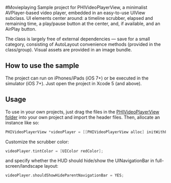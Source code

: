 #Movieplaying
Sample project for PHIVideoPlayerView, a minimalist AVPlayer-based video player, embedded in an easy-to-use UIView subclass. UI elements center around: a timeline scrubber, elapsed and remaining time, a play/pause button at the center, and, if available, and an AirPlay button.  

The class is largely free of external dependencies — save for a small category, consisting of AutoLayout convenience methods (provided in the class/group). Visual assets are provided in an image bundle.

## How to use the sample

The project can run on iPhones/iPads (iOS 7+) or be executed in the simulator (iOS 7+). Just open the project in Xcode 5 (and above).

## Usage

To use in your own projects, just drag the files in the [PHIVideoPlayerView folder](PHIVideoPlayerView/) into your own project and import the header files. Then, allocate an instance like so:

```objective-c
PHIVideoPlayerView *videoPlayer = [[PHIVideoPlayerView alloc] initWithFrame:CGRectMake(0, 0, self.view.frame.size.width, self.view.frame.size.height) contentURL:url];
```

Customize the scrubber color:

```objective-c
videoPlayer.tintColor = [UIColor redColor];
```

and specify whether the HUD should hide/show the UINavigationBar in full-screen/landscape layout:

```objective-c
videoPlayer.shouldShowHideParentNavigationBar = YES;
```

